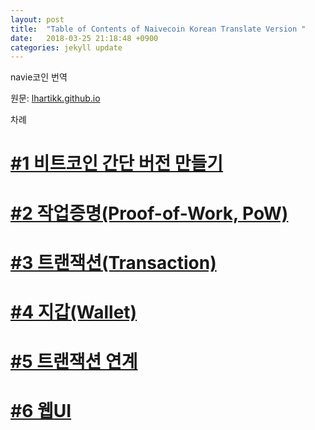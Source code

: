 ```yaml
---
layout: post
title:  "Table of Contents of Naivecoin Korean Translate Version "
date:   2018-03-25 21:18:48 +0900
categories: jekyll update
---
```


navie코인 번역

원문: [lhartikk.github.io](https://lhartikk.github.io)

차례
# [#1 비트코인 간단 버전 만들기](https://newpouy.github.io/jekyll/update/2018/03/19/naivecoin-korean-translate-version.html)

# [#2 작업증명(Proof-of-Work, PoW)](https://newpouy.github.io/jekyll/update/2018/03/20/naivecoin-kr-translate-2.html)

# [#3 트랜잭션(Transaction)](https://newpouy.github.io/jekyll/update/2018/03/22/naivecoin-kr-translate-3.html)

# [#4 지갑(Wallet)](https://newpouy.github.io/jekyll/update/2018/03/24/naivecoin-kr-translate-4.html)

# [#5 트랜잭션 연계](https://newpouy.github.io/jekyll/update/2018/03/24/naivecoin-kr-translate-5.html)

# [#6 웹UI](https://newpouy.github.io/jekyll/update/2018/03/25/naivecoin-kr-translate-6.html)
